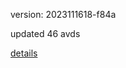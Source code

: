 version: 2023111618-f84a

updated 46 avds

[details](https://github.com/0x74f917491bfa7ebfa379/ali_avd_db/blob/master/change_log/2023/11/16/18/f84a.txt)